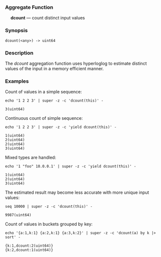 ### Aggregate Function

&emsp; **dcount** &mdash; count distinct input values

### Synopsis
```
dcount(<any>) -> uint64
```

### Description

The _dcount_ aggregation function uses hyperloglog to estimate distinct values
of the input in a memory efficient manner.

### Examples

Count of values in a simple sequence:
```mdtest-command
echo '1 2 2 3' | super -z -c 'dcount(this)' -
```

```mdtest-output
3(uint64)
```

Continuous count of simple sequence:
```mdtest-command
echo '1 2 2 3' | super -z -c 'yield dcount(this)' -
```

```mdtest-output
1(uint64)
2(uint64)
2(uint64)
3(uint64)
```

Mixed types are handled:
```mdtest-command
echo '1 "foo" 10.0.0.1' | super -z -c 'yield dcount(this)' -
```

```mdtest-output
1(uint64)
2(uint64)
3(uint64)
```

The estimated result may become less accurate with more unique input values:
```mdtest-command
seq 10000 | super -z -c 'dcount(this)' -
```

```mdtest-output
9987(uint64)
```

Count of values in buckets grouped by key:
```mdtest-command
echo '{a:1,k:1} {a:2,k:1} {a:3,k:2}' | super -z -c 'dcount(a) by k |> sort' -
```

```mdtest-output
{k:1,dcount:2(uint64)}
{k:2,dcount:1(uint64)}
```
